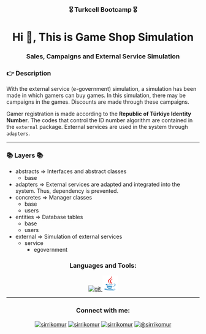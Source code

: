 <h3 align="center">🎖️ Turkcell Bootcamp 🎖️</h3>
<h1 align="center">Hi 👋, This is Game Shop Simulation</h1>
<h3 align="center">Sales, Campaigns and External Service Simulation</h3>


### 👉 Description
With the external service (e-government) simulation, a simulation has been made in which gamers can buy games. In this simulation, there may be campaigns in the games. Discounts are made through these campaigns.

Gamer registration is made according to the **Republic of Türkiye Identity Number**. The codes that control the ID number algorithm are contained in the `external` package. External services are used in the system through `adapters`.

<hr>

### 📚 Layers 📚
- abstracts => Interfaces and abstract classes
  - base
- adapters => External services are adapted and integrated into the system. Thus, dependency is prevented.
- concretes => Manager classes
  - base
  - users
- entities => Database tables
  - base
  - users
- external => Simulation of external services
  - service
    - egovernment

<h3 align="center">Languages and Tools:</h3>
<p align="center"> <a href="https://git-scm.com/" target="_blank" rel="noreferrer"> <img src="https://www.vectorlogo.zone/logos/git-scm/git-scm-icon.svg" alt="git" width="40" height="40"/> </a> <a href="https://www.java.com" target="_blank" rel="noreferrer"> <img src="https://raw.githubusercontent.com/devicons/devicon/master/icons/java/java-original.svg" alt="java" width="40" height="40"/> </a> </p>

<hr>

<h3 align="center">Connect with me:</h3>
<p align="center">
<a href="https://twitter.com/sirrikomur" target="blank"><img align="center" src="https://raw.githubusercontent.com/rahuldkjain/github-profile-readme-generator/master/src/images/icons/Social/twitter.svg" alt="sirrikomur" height="30" width="40" /></a>
<a href="https://linkedin.com/in/sirrikomur" target="blank"><img align="center" src="https://raw.githubusercontent.com/rahuldkjain/github-profile-readme-generator/master/src/images/icons/Social/linked-in-alt.svg" alt="sirrikomur" height="30" width="40" /></a>
<a href="https://instagram.com/sirrikomur" target="blank"><img align="center" src="https://raw.githubusercontent.com/rahuldkjain/github-profile-readme-generator/master/src/images/icons/Social/instagram.svg" alt="sirrikomur" height="30" width="40" /></a>
<a href="https://medium.com/@sirrikomur" target="blank"><img align="center" src="https://raw.githubusercontent.com/rahuldkjain/github-profile-readme-generator/master/src/images/icons/Social/medium.svg" alt="@sirrikomur" height="30" width="40" /></a>
</p>

